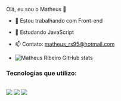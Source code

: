 Olá, eu sou o Matheus 👋

- 🔭 Estou trabalhando com Front-end
- 🌱 Estudando JavaScript
- 📫 Contato: matheus_rs95@hotmail.com
  

- ![Matheus Ribeiro GitHub stats](https://github-readme-stats.vercel.app/api?username=devtuzi&show_icons=true&theme=dracula)


<h3>Tecnologias que utilizo:</h3>

<div style="display: inline_block"><br/>
<img align="center alt="html5" src="https://img.shields.io/badge/HTML-239120?style=for-the-badge&logo=html5&logoColor=white" />
<img align="center alt="html5" src="https://img.shields.io/badge/CSS-239120?&style=for-the-badge&logo=css3&logoColor=white" />
<img align="center alt="html5" src="https://img.shields.io/badge/JavaScript-F7DF1E?style=for-the-badge&logo=javascript&logoColor=black" />
</div>
